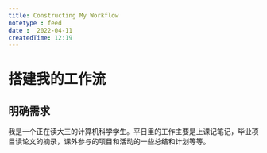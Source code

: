 ```yaml
---
title: Constructing My Workflow
notetype : feed
date :  2022-04-11
createdTime: 12:19
---
```


# 搭建我的工作流

## 明确需求
我是一个正在读大三的计算机科学学生。平日里的工作主要是上课记笔记，毕业项目读论文的摘录，课外参与的项目和活动的一些总结和计划等等。
